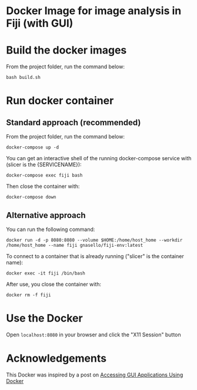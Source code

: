 # Docker Image for image analysis in Fiji (with GUI)

# Build the docker images

From the project folder, run the command below:

```bash build.sh```

# Run docker container

## Standard approach (recommended)

From the project folder, run the command below:

```docker-compose up -d```

You can get an interactive shell of the running docker-compose service with (slicer is the {SERVICENAME}):

```docker-compose exec fiji bash```

Then close the container with:

```docker-compose down```

## Alternative approach

You can run the following command:

```docker run -d -p 8080:8080 --volume $HOME:/home/host_home --workdir /home/host_home --name fiji gnasello/fiji-env:latest```

To connect to a container that is already running ("slicer" is the container name):

```docker exec -it fiji /bin/bash```

After use, you close the container with:

```docker rm -f fiji```

# Use the Docker

Open ```localhost:8080``` in your browser and click the "X11 Session" button

# Acknowledgements

This Docker was inspired by a post on [Accessing GUI Applications Using Docker](https://www.digitalocean.com/community/tutorials/how-to-remotely-access-gui-applications-using-docker-and-caddy-on-debian-9#step-2-mdash-setting-up-the-openbox-menu)